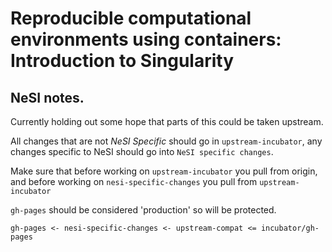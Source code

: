 # Reproducible computational environments using containers: Introduction to Singularity

## NeSI notes.

Currently holding out some hope that parts of this could be taken upstream.

All changes that are not _NeSI Specific_ should go in `upstream-incubator`, any changes specific to NeSI should go into `NeSI specific changes`.

Make sure that before working on `upstream-incubator` you pull from origin, and before working on `nesi-specific-changes` you pull from `upstream-incubator`

`gh-pages` should be considered 'production' so will be protected. 

```
gh-pages <- nesi-specific-changes <- upstream-compat <= incubator/gh-pages
```

